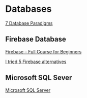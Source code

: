 
# Databases

[7 Database Paradigms](https://www.youtube.com/watch?v=W2Z7fbCLSTw)


## Firebase Database

[Firebase – Full Course for Beginners](https://www.youtube.com/watch?v=fgdpvwEWJ9M)

[I tried 5 Firebase alternatives](https://www.youtube.com/watch?v=SXmYUalHyYk)


## Microsoft SQL Sever

[Microsoft SQL Server](SQL%20Server/README.md)
